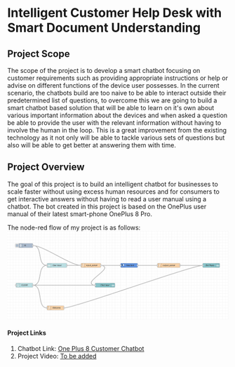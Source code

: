 # Intelligent Customer Help Desk with Smart Document Understanding

## Project Scope

The scope of the project is to develop a smart chatbot focusing on customer requirements such as providing appropriate instructions or help or advise on different functions of the device user possesses. In the current scenario, the chatbots build are too naive to be able to interact outside their predetermined list of questions, to overcome this we are going to build a smart chatbot based solution that will be able to learn on it's own about various important information about the devices and when asked a question be able to provide the user with the relevant information without having to involve the human in the loop. This is a great improvement from the existing technology as it not only will be able to tackle various sets of questions but also will be able to get better at answering them with time.

## Project Overview

The goal of this project is to build an intelligent chatbot for businesses to scale faster without using excess human resources and for consumers to get interactive answers without having to read a user manual using a chatbot.
The bot created in this project is based on the OnePlus user manual of their latest smart-phone OnePlus 8 Pro.

The node-red flow of my project is as follows:
<img src="node-red/node-red-flow.png" >
#### Project Links

1. Chatbot Link: [One Plus 8 Customer Chatbot](https://smart-doc-understanding.eu-gb.mybluemix.net/ui/#!/0?socketid=Tsx4fXG1K1MxCHoyAAAv)
2. Project Video: [To be added](https://youtu.be/Pb1gtQGxnQc)
